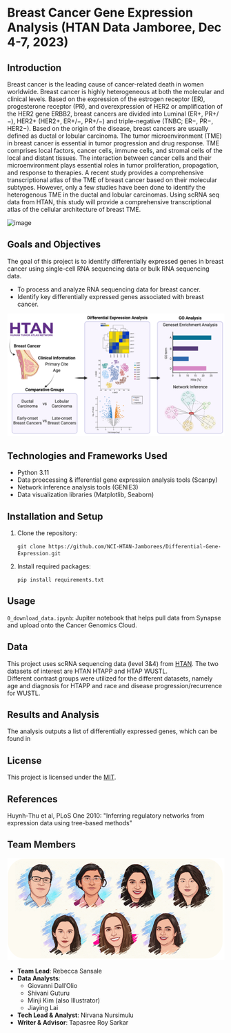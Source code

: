# Breast Cancer Gene Expression Analysis (HTAN Data Jamboree, Dec 4-7, 2023)

## Introduction

Breast cancer is the leading cause of cancer-related death in women worldwide. Breast cancer is highly heterogeneous at both the molecular and clinical levels. Based on the expression of the estrogen receptor (ER), progesterone receptor (PR), and overexpression of HER2 or amplification of the HER2 gene ERBB2, breast cancers are divided into Luminal (ER+, PR+/−), HER2+ (HER2+, ER+/−, PR+/−) and triple-negative (TNBC; ER−, PR−, HER2−). Based on the origin of the disease, breast cancers are usually defined as ductal or lobular carcinoma. 
The tumor microenvironment (TME) in breast cancer is essential in tumor progression and drug response. TME comprises local factors, cancer cells, immune cells, and stromal cells of the local and distant tissues. The interaction between cancer cells and their microenvironment plays essential roles in tumor proliferation, propagation, and response to therapies. A recent study provides a comprehensive transcriptional atlas of the TME of breast cancer based on their molecular subtypes. However, only a few studies have been done to identify the heterogenous TME in the ductal and lobular carcinomas. 
Using scRNA seq data from HTAN, this study will provide a comprehensive transcriptional atlas of the cellular architecture of breast TME.

![image](https://github.com/NCI-HTAN-Jamborees/Differential-Gene-Expression/assets/49662121/d2e6e01d-ae5e-44ad-a4bf-33ec3d951bad)


## Goals and Objectives
The goal of this project is to identify differentially expressed genes in breast cancer using single-cell RNA sequencing data or bulk RNA sequencing data.  
- To process and analyze RNA sequencing data for breast cancer.
- Identify key differentially expressed genes associated with breast cancer.

![overall_figure](assets/overall_figure.png)

## Technologies and Frameworks Used
- Python 3.11
- Data proecessing & ifferential gene expression analysis tools (Scanpy)
- Network inference analysis tools (GENIE3)
- Data visualization libraries (Matplotlib, Seaborn)

## Installation and Setup
1. Clone the repository:
   ```
   git clone https://github.com/NCI-HTAN-Jamborees/Differential-Gene-Expression.git
   ```
2. Install required packages:  
   ```
   pip install requirements.txt
   ```

## Usage
`0_download_data.ipynb`: Jupiter notebook that helps pull data from Synapse and upload onto the Cancer Genomics Cloud.

## Data
This project uses scRNA sequencing data (level 3&4) from [HTAN](https://humantumoratlas.org/). The two datasets of interest are HTAN HTAPP and HTAP WUSTL.  
Different contrast groups were utilized for the different datasets, namely age and diagnosis for HTAPP and race and disease progression/recurrence for WUSTL.

## Results and Analysis
The analysis outputs a list of differentially expressed genes, which can be found in 

## License
This project is licensed under the [MIT](https://github.com/NCI-HTAN-Jamborees/Differential-Gene-Expression/blob/main/LICENSE).

## References

Huynh-Thu et al, PLoS One 2010: "Inferring regulatory networks from expression data using tree-based methods"

## Team Members
![team_figure](assets/team.png)

- **Team Lead**: Rebecca Sansale
- **Data Analysts**:
  - Giovanni Dall’Olio
  - Shivani Guturu
  - Minji Kim (also Illustrator)
  - Jiaying Lai
- **Tech Lead & Analyst**: Nirvana Nursimulu
- **Writer & Advisor**: Tapasree Roy Sarkar
